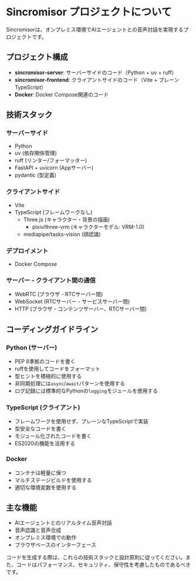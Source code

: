 # Sincromisor プロジェクトについて

Sincromisorは、オンプレミス環境でAIエージェントとの音声対話を実現するプロジェクトです。

## プロジェクト構成

- **sincromisor-server**: サーバーサイドのコード（Python + uv + ruff）
- **sincromisor-frontend**: クライアントサイドのコード（Vite + プレーンTypeScript）
- **Docker**: Docker Compose関連のコード

## 技術スタック

### サーバーサイド
- Python
- uv (依存関係管理)
- ruff (リンター/フォーマッター)
- FastAPI + uvicorn (Appサーバー)
- pydantic (型定義)

### クライアントサイド
- Vite
- TypeScript (フレームワークなし)
  - Three.js (キャラクター・背景の描画)
    - pixiv/three-vrm (キャラクターモデル: VRM-1.0)
  - mediapipe/tasks-vision (顔認識)

### デプロイメント
- Docker Compose

### サーバー - クライアント間の通信
- WebRTC (ブラウザ - RTCサーバー間)
- WebSocket (RTCサーバー - サービスサーバー間)
- HTTP (ブラウザ - コンテンツサーバー、RTCサーバー間)

## コーディングガイドライン

### Python (サーバー)
- PEP 8準拠のコードを書く
- ruffを使用してコードをフォーマット
- 型ヒントを積極的に使用する
- 非同期処理には`async`/`await`パターンを使用する
- ログ記録には標準的なPythonの`logging`モジュールを使用する

### TypeScript (クライアント)
- フレームワークを使用せず、プレーンなTypeScriptで実装
- 型安全なコードを書く
- モジュール化されたコードを書く
- ES2020の機能を活用する

### Docker
- コンテナは軽量に保つ
- マルチステージビルドを使用する
- 適切な環境変数を使用する

## 主な機能

- AIエージェントとのリアルタイム音声対話
- 音声認識と音声合成
- オンプレミス環境での動作
- ブラウザベースのインターフェース

コードを生成する際は、これらの技術スタックと設計原則に従ってください。また、コードはパフォーマンス、セキュリティ、保守性を考慮したものであるべきです。
